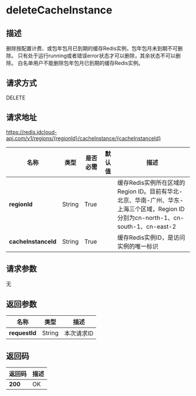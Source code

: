 # deleteCacheInstance


## 描述
删除按配置计费、或包年包月已到期的缓存Redis实例，包年包月未到期不可删除。
只有处于运行running或者错误error状态才可以删除，其余状态不可以删除。
白名单用户不能删除包年包月已到期的缓存Redis实例。


## 请求方式
DELETE

## 请求地址
https://redis.jdcloud-api.com/v1/regions/{regionId}/cacheInstance/{cacheInstanceId}

|名称|类型|是否必需|默认值|描述|
|---|---|---|---|---|
|**regionId**|String|True| |缓存Redis实例所在区域的Region ID。目前有华北-北京、华南-广州、华东-上海三个区域，Region ID分别为cn-north-1、cn-south-1、cn-east-2|
|**cacheInstanceId**|String|True| |缓存Redis实例ID，是访问实例的唯一标识|

## 请求参数
无


## 返回参数
|名称|类型|描述|
|---|---|---|
|**requestId**|String|本次请求ID|


## 返回码
|返回码|描述|
|---|---|
|**200**|OK|
